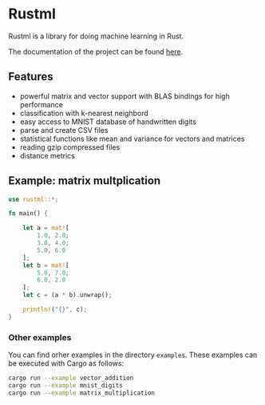 # Rustml

Rustml is a library for doing machine learning in Rust. 

The documentation of the project can be found [here](http://daniel-e.github.io/rustml/rustml).

## Features 

* powerful matrix and vector support with BLAS bindings for high performance 
* classification with k-nearest neighbord
* easy access to MNIST database of handwritten digits
* parse and create CSV files
* statistical functions like mean and variance for vectors and matrices
* reading gzip compressed files
* distance metrics

## Example: matrix multplication

```rust
use rustml::*;

fn main() {

    let a = mat![
        1.0, 2.0; 
        3.0, 4.0; 
        5.0, 6.0
    ];
    let b = mat![
        5.0, 7.0; 
        6.0, 2.0
    ];
    let c = (a * b).unwrap();

    println!("{}", c);
}
```

### Other examples

You can find orher examples in the directory `examples`. These examples can be executed with
Cargo as follows:

```bash
cargo run --example vector_addition
cargo run --example mnist_digits
cargo run --example matrix_multiplication
``` 

